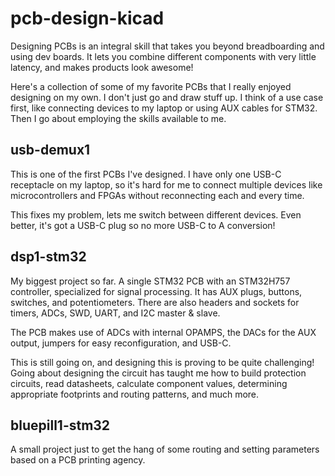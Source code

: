 # pcb-design-kicad
Designing PCBs is an integral skill that takes you beyond breadboarding and using dev boards. It lets you combine different components with very little latency, and makes products look awesome!

Here's a collection of some of my favorite PCBs that I really enjoyed designing on my own. I don't just go and draw stuff up. I think of a use case first, like connecting devices to my laptop or using AUX cables for STM32. Then I go about employing the skills available to me.

## usb-demux1
This is one of the first PCBs I've designed. I have only one USB-C receptacle on my laptop, so it's hard for me to connect multiple devices like microcontrollers and FPGAs without reconnecting each and every time.

This fixes my problem, lets me switch between different devices. Even better, it's got a USB-C plug so no more USB-C to A conversion!

## dsp1-stm32
My biggest project so far. A single STM32 PCB with an STM32H757 controller, specialized for signal processing. It has AUX plugs, buttons, switches, and potentiometers. There are also headers and sockets for timers, ADCs, SWD, UART, and I2C master & slave.

The PCB makes use of ADCs with internal OPAMPS, the DACs for the AUX output, jumpers for easy reconfiguration, and USB-C.

This is still going on, and designing this is proving to be quite challenging! Going about designing the circuit has taught me how to build protection circuits, read datasheets, calculate component values, determining appropriate footprints and routing patterns, and much more.

## bluepill1-stm32
A small project just to get the hang of some routing and setting parameters based on a PCB printing agency.